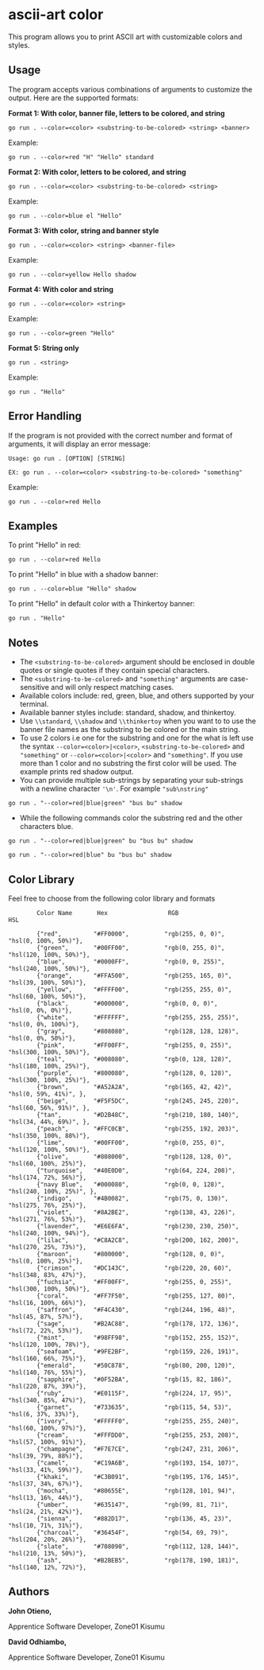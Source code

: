 # ascii-art color

This program allows you to print ASCII art with customizable colors and styles.

## Usage

The program accepts various combinations of arguments to customize the output. Here are the supported formats:

**Format 1: With color, banner file, letters to be colored, and string**

```
go run . --color=<color> <substring-to-be-colored> <string> <banner>
```
Example:
```
go run . --color=red "H" "Hello" standard
```
**Format 2: With color, letters to be colored, and string**
```
go run . --color=<color> <substring-to-be-colored> <string>
```
Example:
```
go run . --color=blue el "Hello"
```

**Format 3: With color, string and banner style**
```
go run . --color=<color> <string> <banner-file> 
```
Example:
```
go run . --color=yellow Hello shadow
```
**Format 4: With color and string**
```
go run . --color=<color> <string>
```
Example:
```
go run . --color=green "Hello"
```

**Format 5: String only**
```
go run . <string>
```

Example:
```
go run . "Hello"
```

## Error Handling

If the program is not provided with the correct number and format of arguments, it will display an error message:

```
Usage: go run . [OPTION] [STRING]

EX: go run . --color=<color> <substring-to-be-colored> "something"
```
Example:
```
go run . --color=red Hello
```

## Examples

To print "Hello" in red:
```
go run . --color=red Hello
```
To print "Hello" in blue with a shadow banner:
```
go run . --color=blue "Hello" shadow
```

To print "Hello" in default color with a Thinkertoy banner:
```
go run . "Hello"
```

## Notes

- The `<substring-to-be-colored>` argument should be enclosed in double quotes or single quotes if they contain special characters.
- The `<substring-to-be-colored>` and `"something"` arguments are case-sensitive and will only respect matching cases.
- Available colors include: red, green, blue, and others supported by your terminal.
- Available banner styles include: standard, shadow, and thinkertoy.
- Use `\\standard`, `\\shadow` and `\\thinkertoy` when you want to to use the banner file names as the substring to be colored or the main string.
- To use 2 colors i.e one for the substring and one for the what is left use the syntax `--color=<color>|<color>`, `<substring-to-be-colored>` and `"something"` or `--color=<color>|<color>` and `"something"`. If you use more than 1 color and no substring the first color will be used. The example prints red shadow output.
- You can provide multiple sub-strings by separating your sub-strings with a newline character ```'\n'```. For example ```"sub\nstring"```

```
go run . "--color=red|blue|green" "bus bu" shadow
```
- While the following commands color the substring red and the other characters blue.
```
go run . "--color=red|blue|green" bu "bus bu" shadow

go run . "--color=red|blue" bu "bus bu" shadow
```


## Color Library
Feel free to choose from the following color library and formats

```     
        Color Name       Hex                 RGB                      HSL

		{"red",         "#FF0000",          "rgb(255, 0, 0)",        "hsl(0, 100%, 50%)"},
		{"green",       "#00FF00",          "rgb(0, 255, 0)",        "hsl(120, 100%, 50%)"},
		{"blue",        "#0000FF",          "rgb(0, 0, 255)",        "hsl(240, 100%, 50%)"},
		{"orange",      "#FFA500",          "rgb(255, 165, 0)",      "hsl(39, 100%, 50%)"},
		{"yellow",      "#FFFF00",          "rgb(255, 255, 0)",      "hsl(60, 100%, 50%)"},
		{"black",       "#000000",          "rgb(0, 0, 0)",          "hsl(0, 0%, 0%)"},
		{"white",       "#FFFFFF",          "rgb(255, 255, 255)",    "hsl(0, 0%, 100%)"},
		{"gray",        "#808080",          "rgb(128, 128, 128)",    "hsl(0, 0%, 50%)"},
		{"pink",        "#FF00FF",          "rgb(255, 0, 255)",      "hsl(300, 100%, 50%)"},
		{"teal",        "#008080",          "rgb(0, 128, 128)",      "hsl(180, 100%, 25%)"},
		{"purple",      "#800080",          "rgb(128, 0, 128)",      "hsl(300, 100%, 25%)"},
		{"brown",       "#A52A2A",          "rgb(165, 42, 42)",      "hsl(0, 59%, 41%)", },
		{"beige",       "#F5F5DC",          "rgb(245, 245, 220)",    "hsl(60, 56%, 91%)", },
		{"tan",         "#D2B48C",          "rgb(210, 180, 140)",    "hsl(34, 44%, 69%)", },
		{"peach",       "#FFC0CB",          "rgb(255, 192, 203)",    "hsl(350, 100%, 88%)"},
		{"lime",        "#00FF00",          "rgb(0, 255, 0)",        "hsl(120, 100%, 50%)"},
		{"olive",       "#808000",          "rgb(128, 128, 0)",      "hsl(60, 100%, 25%)"},
		{"turquoise",   "#40E0D0",          "rgb(64, 224, 208)",     "hsl(174, 72%, 56%)"},
		{"navy Blue",   "#000080",          "rgb(0, 0, 128)",        "hsl(240, 100%, 25%)", },
		{"indigo",      "#4B0082",          "rgb(75, 0, 130)",       "hsl(275, 76%, 25%)"},
		{"violet",      "#8A2BE2",          "rgb(138, 43, 226)",     "hsl(271, 76%, 53%)"},
		{"lavender",    "#E6E6FA",          "rgb(230, 230, 250)",    "hsl(240, 100%, 94%)"},
		{"lilac",       "#C8A2C8",          "rgb(200, 162, 200)",    "hsl(270, 25%, 73%)"},
		{"maroon",      "#800000",          "rgb(128, 0, 0)",        "hsl(0, 100%, 25%)"},
		{"crimson",     "#DC143C",          "rgb(220, 20, 60)",      "hsl(348, 83%, 47%)"},
		{"fuchsia",     "#FF00FF",          "rgb(255, 0, 255)",      "hsl(300, 100%, 50%)"},
		{"coral",       "#FF7F50",          "rgb(255, 127, 80)",     "hsl(16, 100%, 66%)"},
		{"saffron",     "#F4C430",          "rgb(244, 196, 48)",     "hsl(45, 87%, 57%)"},
		{"sage",        "#B2AC88",          "rgb(178, 172, 136)",    "hsl(72, 22%, 53%)"},
		{"mint",        "#98FF98",          "rgb(152, 255, 152)",    "hsl(120, 100%, 78%)"},
		{"seafoam",     "#9FE2BF",          "rgb(159, 226, 191)",    "hsl(160, 66%, 75%)"},
		{"emerald",     "#50C878",          "rgb(80, 200, 120)",     "hsl(140, 76%, 55%)"},
		{"sapphire",    "#0F52BA",          "rgb(15, 82, 186)",      "hsl(220, 87%, 39%)"},
		{"ruby",        "#E0115F",          "rgb(224, 17, 95)",      "hsl(340, 85%, 47%)"},
		{"garnet",      "#733635",          "rgb(115, 54, 53)",      "hsl(6, 37%, 33%)"},
		{"ivory",       "#FFFFF0",          "rgb(255, 255, 240)",    "hsl(60, 100%, 97%)"},
		{"cream",       "#FFFDD0",          "rgb(255, 253, 208)",    "hsl(57, 100%, 91%)"},
		{"champagne",   "#F7E7CE",          "rgb(247, 231, 206)",    "hsl(39, 79%, 88%)"},
		{"camel",       "#C19A6B",          "rgb(193, 154, 107)",    "hsl(33, 41%, 59%)"},
		{"khaki",       "#C3B091",          "rgb(195, 176, 145)",    "hsl(37, 34%, 67%)"},
		{"mocha",       "#80655E",          "rgb(128, 101, 94)",     "hsl(13, 16%, 44%)"},
		{"umber",       "#635147",          "rgb(99, 81, 71)",       "hsl(24, 21%, 42%)"},
		{"sienna",      "#882D17",          "rgb(136, 45, 23)",      "hsl(10, 71%, 31%)"},
		{"charcoal",    "#36454F",          "rgb(54, 69, 79)",       "hsl(204, 20%, 26%)"},
		{"slate",       "#708090",          "rgb(112, 128, 144)",    "hsl(210, 13%, 50%)"},
		{"ash",         "#B2BEB5",          "rgb(178, 190, 181)",    "hsl(140, 12%, 72%)"},
```         
## Authors
**John Otieno,**

Apprentice Software Developer, Zone01 Kisumu

**David Odhiambo,**

Apprentice Software Developer, Zone01 Kisumu